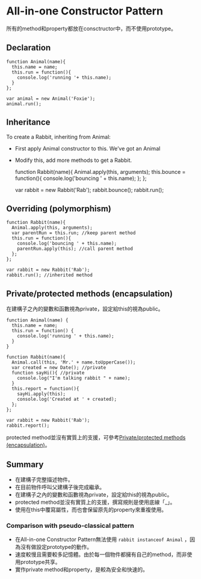 # All-in-one Constructor Pattern
所有的method和property都放在consctructor中，而不使用prototype。

## Declaration

	function Animal(name){
	  this.name = name;
	  this.run = function(){
	    console.log('running '+ this.name);
	  }
	};

	var animal = new Animal('Foxie');
	animal.run();

## Inheritance
To create a Rabbit, inheriting from Animal:

- First apply Animal constructor to this. We’ve got an Animal
- Modify this, add more methods to get a Rabbit.

	function Rabbit(name){
	  Animal.apply(this, arguments);
	  this.bounce = function(){
	    console.log('bouncing ' + this.name);
	  };
	};

	var rabbit = new Rabbit('Rab');
	rabbit.bounce();
	rabbit.run();

## Overriding (polymorphism)

	function Rabbit(name){
	  Animal.apply(this, arguments);
	  var parentRun = this.run; //keep parent method
	  this.run = function(){
	    console.log('bouncing ' + this.name);
	    parentRun.apply(this); //call parent method
	  };
	};

	var rabbit = new Rabbit('Rab');
	rabbit.run(); //inherited method

## Private/protected methods (encapsulation)
在建構子之內的變數和函數視為private，設定給this的視為public。

	function Animal(name) {
	  this.name = name;
	  this.run = function() {
	    console.log('running ' + this.name);
	  }
	}

	function Rabbit(name){
	  Animal.call(this, 'Mr.' + name.toUpperCase());
	  var created = new Date(); //private
	  function sayHi(){ //private
	    console.log("I'm talking rabbit " + name);
	  }
	  this.report = function(){
	    sayHi.apply(this);
	    console.log('Created at ' + created);
	  };
	};

	var rabbit = new Rabbit('Rab');
	rabbit.report();

protected method並沒有實質上的支援，可參考[Private/protected methods (encapsulation)](http://javascript.info/tutorial/pseudo-classical-pattern#private-protected-methods-encapsulation)。

## Summary
- 在建構子完整描述物件。
- 在目前物件呼叫父建構子後完成繼承。
- 在建構子之內的變數和函數視為private，設定給this的視為public。
- protected method並沒有實質上的支援，撰寫規則是使用底線「_」。
- 使用在this中覆寫屬性，而也會保留原先的property來重複使用。

### Comparison with pseudo-classical pattern
- 在All-in-one Constructor Pattern無法使用 `rabbit instanceof Animal` ，因為沒有做設定prototype的動作。
- 速度較慢且需要較多記憶體。由於每一個物件都擁有自己的method，而非使用prototype共享。
- 實作private method和property，是較為安全和快速的。